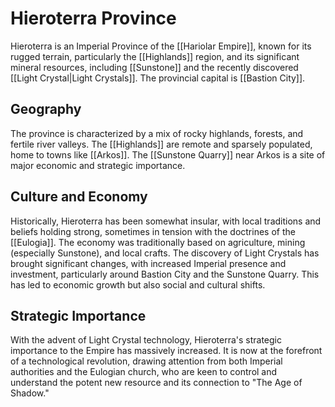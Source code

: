 # Hieroterra Province

Hieroterra is an Imperial Province of the [[Hariolar Empire]], known for its rugged terrain, particularly the [[Highlands]] region, and its significant mineral resources, including [[Sunstone]] and the recently discovered [[Light Crystal|Light Crystals]]. The provincial capital is [[Bastion City]].

## Geography
The province is characterized by a mix of rocky highlands, forests, and fertile river valleys. The [[Highlands]] are remote and sparsely populated, home to towns like [[Arkos]]. The [[Sunstone Quarry]] near Arkos is a site of major economic and strategic importance.

## Culture and Economy
Historically, Hieroterra has been somewhat insular, with local traditions and beliefs holding strong, sometimes in tension with the doctrines of the [[Eulogia]]. The economy was traditionally based on agriculture, mining (especially Sunstone), and local crafts. The discovery of Light Crystals has brought significant changes, with increased Imperial presence and investment, particularly around Bastion City and the Sunstone Quarry. This has led to economic growth but also social and cultural shifts.

## Strategic Importance
With the advent of Light Crystal technology, Hieroterra's strategic importance to the Empire has massively increased. It is now at the forefront of a technological revolution, drawing attention from both Imperial authorities and the Eulogian church, who are keen to control and understand the potent new resource and its connection to "The Age of Shadow."